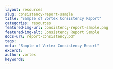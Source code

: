 ```yaml
---
layout: resources
slug: consistency-report-sample
title: "Sample of Vortex Consistency Report"
categories: resources
featured-img-url: consistency-report-sample.png
featured-img-alt: Consistency Report Sample
docs-url: report-consistency.pdf
tags:
meta: "Sample of Vortex Consistency Report"
excerpt: 
author: vortex
keywords: 
---
```

